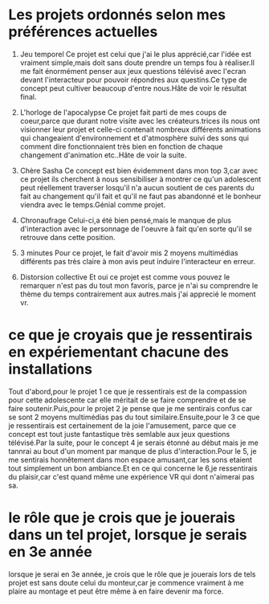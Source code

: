# Les projets ordonnés selon mes préférences actuelles
1. Jeu temporel
Ce projet est celui que j'ai le plus apprécié,car l'idée est vraiment simple,mais doit sans doute prendre un temps fou à réaliser.Il me fait énormément penser aux jeux questions télévisé avec l'ecran devant l'interacteur pour pouvoir répondres aux questins.Ce type de concept peut cultiver beaucoup d'entre nous.Hâte de voir le résultat final.

2. L'horloge de l'apocalypse
Ce projet fait parti de mes coups de coeur,parce que durant notre visite avec les créateurs.trices ils nous ont visionner leur projet et celle-ci contenait nombreux différents animations qui changeaient d'environnement et d'atmosphère suivi des sons qui comment dire fonctionnaient très bien en fonction de chaque changement d'animation etc..Hâte de voir la suite.
3. Chère Sasha
Ce concept est bien évidemment dans mon top 3,car avec ce projet ils cherchent à nous sensibiliser à montrer ce qu'un adolescent peut réellement traverser losqu'il n'a aucun soutient de ces parents du fait au changement qu'il fait et qu'il ne faut pas abandonné et le bonheur viendra avec le temps.Génial comme projet.
4. Chronaufrage
Celui-ci,a été bien pensé,mais le manque de plus d'interaction avec le personnage de l'oeuvre à fait qu'en sorte qu'il se retrouve dans cette position.
5. 3 minutes
Pour ce projet, le fait d'avoir mis 2 moyens multimédias différents pas très claire à mon avis peut induire l'interacteur en erreur.
6. Distorsion collective
Et oui ce projet est comme vous pouvez le remarquer n'est pas du tout mon favoris, parce je n'ai su comprendre le thème du temps contrairement aux autres.mais j'ai apprecié le moment vr.
# ce que je croyais que je ressentirais en expériementant chacune des installations
Tout d'abord,pour le projet 1 ce que je ressentirais est de la compassion pour cette adolescente car elle méritait de se faire comprendre et de se faire soutenir.Puis,pour le projet 2 je pense que je me sentirais confus car se sont 2 moyens multimédias pas du tout similaire.Ensuite,pour le 3 ce que je ressentirais est certainement de la joie l'amusement, parce que ce concept est tout juste fantastique très semlable aux jeux questions télévisé.Par la suite, pour le concept 4 je serais étonné au début mais je me tannrai au bout d'un moment par manque de plus d'interaction.Pour le 5, je me sentirais honnêtement dans mon espace amusant,car les sons etaient tout simplement un bon ambiance.Et en ce qui concerne le 6,je ressentirais du plaisir,car c'est quand même une expérience VR qui dont n'aimerai pas sa.
# le rôle que je crois que je jouerais dans un tel projet, lorsque je serais en 3e année
lorsque je serai en 3e année, je crois que le rôle que je jouerais lors de tels projet est sans doute celui du monteur,car je commence vraiment à me plaire au montage et peut être même à en faire devenir ma force.


